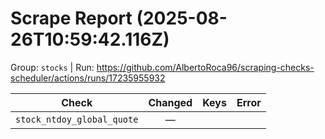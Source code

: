 # Scrape Report (2025-08-26T10:59:42.116Z)

Group: `stocks`  |  Run: https://github.com/AlbertoRoca96/scraping-checks-scheduler/actions/runs/17235955932

| Check | Changed | Keys | Error |
|---|:---:|:--|:--|
| `stock_ntdoy_global_quote` | — |  |  |
